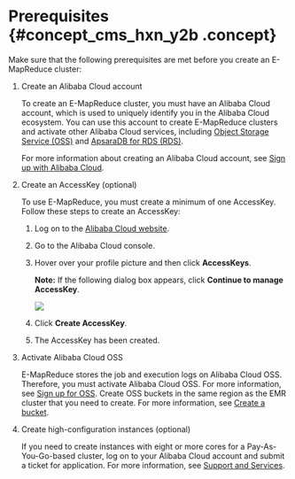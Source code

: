 # Prerequisites {#concept_cms_hxn_y2b .concept}

Make sure that the following prerequisites are met before you create an E-MapReduce cluster:

1.  Create an Alibaba Cloud account

    To create an E-MapReduce cluster, you must have an Alibaba Cloud account, which is used to uniquely identify you in the Alibaba Cloud ecosystem. You can use this account to create E-MapReduce clusters and activate other Alibaba Cloud services, including [Object Storage Service \(OSS\)](https://www.alibabacloud.com/product/oss) and [ApsaraDB for RDS \(RDS\)](https://www.alibabacloud.com/product/rds).

    For more information about creating an Alibaba Cloud account, see [Sign up with Alibaba Cloud](https://www.alibabacloud.com/help/doc-detail/50482.htm).

2.  Create an AccessKey \(optional\)

    To use E-MapReduce, you must create a minimum of one AccessKey. Follow these steps to create an AccessKey:

    1.  Log on to the [Alibaba Cloud website](https://www.alibabacloud.com/).

    2.  Go to the Alibaba Cloud console.
    3.  Hover over your profile picture and then click **AccessKeys**.

        **Note:** If the following dialog box appears, click **Continue to manage AccessKey**.

        ![](http://static-aliyun-doc.oss-cn-hangzhou.aliyuncs.com/assets/img/17837/154890654710452_en-US.png)

    4.  Click **Create AccessKey**.
    5.  The AccessKey has been created.
3.  Activate Alibaba Cloud OSS

    E-MapReduce stores the job and execution logs on Alibaba Cloud OSS. Therefore, you must activate Alibaba Cloud OSS. For more information, see [Sign up for OSS](https://www.alibabacloud.com/help/doc-detail/31884.htm). Create OSS buckets in the same region as the EMR cluster that you need to create. For more information, see [Create a bucket](https://www.alibabacloud.com/help/doc-detail/31885.htm).

4.  Create high-configuration instances \(optional\)

    If you need to create instances with eight or more cores for a Pay-As-You-Go-based cluster, log on to your Alibaba Cloud account and submit a ticket for application. For more information, see [Support and Services](https://workorder.console.aliyun.com/console.htm).


